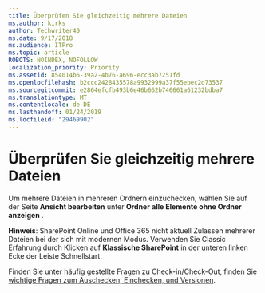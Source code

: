 ```yaml
---
title: Überprüfen Sie gleichzeitig mehrere Dateien
ms.author: kirks
author: Techwriter40
ms.date: 9/17/2018
ms.audience: ITPro
ms.topic: article
ROBOTS: NOINDEX, NOFOLLOW
localization_priority: Priority
ms.assetid: 854014b6-39a2-4b76-a696-ecc3ab7251fd
ms.openlocfilehash: b2ccc2428435578a9932999a37f55ebec2d73537
ms.sourcegitcommit: e2864efcfb493b6e46b662b746661a61232bdba7
ms.translationtype: MT
ms.contentlocale: de-DE
ms.lasthandoff: 01/24/2019
ms.locfileid: "29469902"
---
```

# <a name="check-in-several-files-at-once"></a>Überprüfen Sie gleichzeitig mehrere Dateien

Um mehrere Dateien in mehreren Ordnern einzuchecken, wählen Sie auf der Seite **Ansicht bearbeiten** unter **Ordner** **alle Elemente ohne Ordner anzeigen** . 
  
 **Hinweis**: SharePoint Online und Office 365 nicht aktuell Zulassen mehrerer Dateien bei der sich mit modernen Modus. Verwenden Sie Classic Erfahrung durch Klicken auf **Klassische SharePoint** in der unteren linken Ecke der Leiste Schnellstart. 
  
Finden Sie unter häufig gestellte Fragen zu Check-in/Check-Out, finden Sie [wichtige Fragen zum Auschecken, Einchecken, und Versionen](https://go.microsoft.com/fwlink/?linkid=2018786).
  

